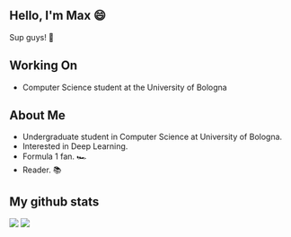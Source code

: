 ## Hello, I'm Max 😄

Sup guys! 🤙


## Working On
- Computer Science student at the University of Bologna

## About Me
- Undergraduate student in Computer Science at University of Bologna.
- Interested in Deep Learning.
- Formula 1 fan. 🏎️ 
- Reader. 📚 

## My github stats
![](http://github-profile-summary-cards.vercel.app/api/cards/repos-per-language?username=maxrondelli&theme=dark)
![](http://github-profile-summary-cards.vercel.app/api/cards/stats?username=maxrondelli&theme=dark)
